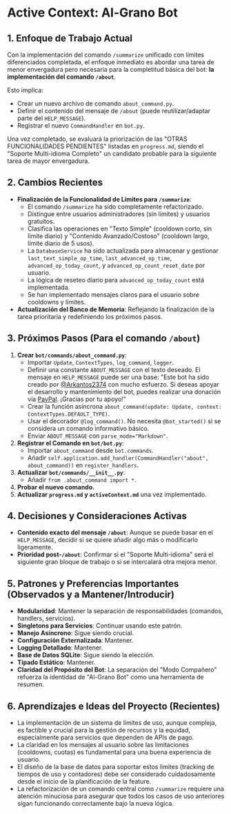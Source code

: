 # Active Context: Al-Grano Bot

## 1. Enfoque de Trabajo Actual

Con la implementación del comando `/summarize` unificado con límites diferenciados completada, el enfoque inmediato es abordar una tarea de menor envergadura pero necesaria para la completitud básica del bot: **la implementación del comando `/about`**.

Esto implica:

- Crear un nuevo archivo de comando `about_command.py`.
- Definir el contenido del mensaje de `/about` (puede reutilizar/adaptar parte del `HELP_MESSAGE`).
- Registrar el nuevo `CommandHandler` en `bot.py`.

Una vez completado, se evaluará la priorización de las "OTRAS FUNCIONALIDADES PENDIENTES" listadas en `progress.md`, siendo el "Soporte Multi-idioma Completo" un candidato probable para la siguiente tarea de mayor envergadura.

## 2. Cambios Recientes

- **Finalización de la Funcionalidad de Límites para `/summarize`**:
  - El comando `/summarize` ha sido completamente refactorizado.
  - Distingue entre usuarios administradores (sin límites) y usuarios gratuitos.
  - Clasifica las operaciones en "Texto Simple" (cooldown corto, sin límite diario) y "Contenido Avanzado/Costoso" (cooldown largo, límite diario de 5 usos).
  - La `DatabaseService` ha sido actualizada para almacenar y gestionar `last_text_simple_op_time`, `last_advanced_op_time`, `advanced_op_today_count`, y `advanced_op_count_reset_date` por usuario.
  - La lógica de reseteo diario para `advanced_op_today_count` está implementada.
  - Se han implementado mensajes claros para el usuario sobre cooldowns y límites.
- **Actualización del Banco de Memoria**: Reflejando la finalización de la tarea prioritaria y redefiniendo los próximos pasos.

## 3. Próximos Pasos (Para el comando `/about`)

1.  **Crear `bot/commands/about_command.py`**:
    - Importar `Update`, `ContextTypes`, `log_command`, `logger`.
    - Definir una constante `ABOUT_MESSAGE` con el texto deseado. El mensaje en `HELP_MESSAGE` puede ser una base: "Este bot ha sido creado por [@Arkantos2374](https://t.me/Arkantos2374) con mucho esfuerzo. Si deseas apoyar el desarrollo y mantenimiento del bot, puedes realizar una donación vía [PayPal](https://paypal.me/mariusmihailion). ¡Gracias por tu apoyo!"
    - Crear la función asíncrona `about_command(update: Update, context: ContextTypes.DEFAULT_TYPE)`.
    - Usar el decorador `@log_command()`. No necesita `@bot_started()` si se considera un comando informativo básico.
    - Enviar `ABOUT_MESSAGE` con `parse_mode="Markdown"`.
2.  **Registrar el Comando en `bot/bot.py`**:
    - Importar `about_command` desde `bot.commands`.
    - Añadir `self.application.add_handler(CommandHandler("about", about_command))` en `register_handlers`.
3.  **Actualizar `bot/commands/__init__.py`**:
    - Añadir `from .about_command import *`.
4.  **Probar el nuevo comando.**
5.  **Actualizar `progress.md` y `activeContext.md`** una vez implementado.

## 4. Decisiones y Consideraciones Activas

- **Contenido exacto del mensaje `/about`**: Aunque se puede basar en el `HELP_MESSAGE`, decidir si se quiere añadir algo más o modificarlo ligeramente.
- **Prioridad post-`/about`**: Confirmar si el "Soporte Multi-idioma" será el siguiente gran bloque de trabajo o si se intercalará otra mejora menor.

## 5. Patrones y Preferencias Importantes (Observados y a Mantener/Introducir)

- **Modularidad**: Mantener la separación de responsabilidades (comandos, handlers, servicios).
- **Singletons para Servicios**: Continuar usando este patrón.
- **Manejo Asíncrono**: Sigue siendo crucial.
- **Configuración Externalizada**: Mantener.
- **Logging Detallado**: Mantener.
- **Base de Datos SQLite**: Sigue siendo la elección.
- **Tipado Estático**: Mantener.
- **Claridad del Propósito del Bot**: La separación del "Modo Compañero" refuerza la identidad de "Al-Grano Bot" como una herramienta de resumen.

## 6. Aprendizajes e Ideas del Proyecto (Recientes)

- La implementación de un sistema de límites de uso, aunque compleja, es factible y crucial para la gestión de recursos y la equidad, especialmente para servicios que dependen de APIs de pago.
- La claridad en los mensajes al usuario sobre las limitaciones (cooldowns, cuotas) es fundamental para una buena experiencia de usuario.
- El diseño de la base de datos para soportar estos límites (tracking de tiempos de uso y contadores) debe ser considerado cuidadosamente desde el inicio de la planificación de la feature.
- La refactorización de un comando central como `/summarize` requiere una atención minuciosa para asegurar que todos los casos de uso anteriores sigan funcionando correctamente bajo la nueva lógica.
